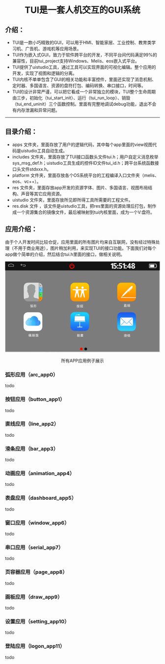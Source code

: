 <h1 align="center"> TUI是一套人机交互的GUI系统 </h1>

## 介绍：
* TUI是一款小巧精致的GUI，可以用于HMI、智能家居、工业控制、教育类学习机、广告机、游戏机等应用场景。
* TUI作为嵌入式GUI，致力于软件跨平台的开发，不同平台间代码满足99%的兼容性，目前tui_project支持Windows、Melis、eos嵌入式平台。
* TUI提供了uistudio工具，通过工具可以实现界面的可视化编辑。整个应用的开发，实现了视图和逻辑的分离。
* TUI内核不单单包含了GUI的相关功能和丰富控件，里面还实现了消息机制、定时器、多国语言、资源的盘符打包、编码转换、串口接口，时间等。
* TUI的设计非常严谨，可以把它看成一个非常独立的模块，TUI整个生命周期由三步，初始化（tui_start_init）、运行（tui_run_loop）、销毁（tui_end_uninit）三个函数控制。里面有完整地调试debug功能，退出不会有内存泄漏和异常问题。

---

## 目录介绍：
* apps			文件夹，里面存放了用户的逻辑代码，其中每个app里面的view视图代码是uistudio工具自动生成。
* includes	文件夹，里面存放了TUI接口函数头文件tui.h；用户自定义消息枚举sys_msg_def.h；uistudio工具生成的控件ID文件tui_id.h；跨平台系统函数接口头文件stdxxx.h。
* platform	文件夹，里面存放各个OS系统平台的工程编译入口文件夹（melis、eos、vc++）。
* res				文件夹，里面存放app开发的资源字体、图片、多国语言、视图布局结构、声音等其它应用资源。
* uistudio	文件夹，里面存放所见即所得工具所需要的工程文件。
* res.disk	文件	，该文件是uistudio工具，把res里面的资源处理后打包，制作成一个资源集合的镜像文件，最后被映射到tui内核里面，成为一个V:盘符。

## 应用介绍：
由于个人开发时间比较仓促，应用里面的所有图片均来自互联网，没有经过特殊处理（不用于商业用途），图片稍加利用，来实现TUI的接口功能。下面我们对每个app做个简单的介绍，然后结合tui.h里面的接口，做相关说明。
<p align="center">
<img src="https://github.com/TUISYS/image/blob/main/home.gif">
</p>
<p align="center">
所有APP应用例子展示
</p>

### 弧形应用（arc_app0）
todo
### 按钮应用（button_app1）
todo
### 直线应用（line_app2）
todo
### 滑条应用（bar_app3）
todo
### 动画应用（animation_app4）
todo
### 表盘应用（dashboard_app5）
todo
### 窗口应用（window_app6）
todo
### 串口应用（serial_app7）
todo
### 页容器应用（page_app8）
todo
### 画板应用（draw_app9）
todo
### 设置应用（setting_app10）
todo
### 登陆应用（logon_app11）
todo
